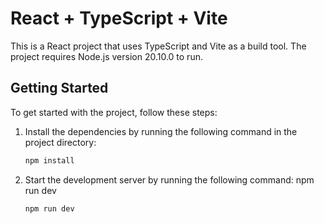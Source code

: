 # React + TypeScript + Vite

This is a React project that uses TypeScript and Vite as a build tool. The project requires Node.js version 20.10.0 to run.

## Getting Started

To get started with the project, follow these steps:

1. Install the dependencies by running the following command in the project directory:
   ```bash
   npm install

2. Start the development server by running the following command:
    npm run dev
   ```bash
   npm run dev